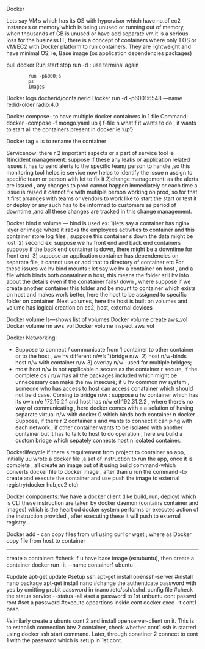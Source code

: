 Docker 

Lets say VM’s which has its OS with hypervisor which have no.of ec2 instances or memory which is being unused or running out of memory, when thousands of GB is unused or have add separate vm it is a serious loss for the business IT, there is a concept of containers where only 1 OS or VM/EC2 with Docker platform to run containers. They are lightweight and have minimal OS, ie, Base image (os application dependencies packages)

pull
 docker                   Run
			start
			stop
			run -d : use terminal again

			run -p6000;6
			ps
			images
Docker logs docherid/containerid
Docker run -d -p6001:6548 —name redid-older radio:4.0


Docker compose- to have multiple docker containers in 1 file
Command:  docker -compose -f mongo.yaml up { f-file  n what f it wants to do , it wants to start all the containers present in docker ie ‘up’}

Docker tag = is to rename the container 


Servicenow: there r 2 important aspects or a part of service tool ie
1)incident management: suppose if these any leaks or application related issues it has to send alerts to the specific team/ person to handle ,so this monitoring tool helps ie service now helps to identify the issue n assign to specific team or person with let to fix it
2)change management: as the alerts are issued , any changes to prod cannot happen immediately or each time a issue is raised it cannot fix with mutilple person working on prod, so for that it first arranges with teams or vendors to work  like to start the start or test it or deploy or any such has to be informed to customers as period of downtime ,and all these changes are tracked in this change management.



Docker bind n volume
— bind is used ex: 1)lets say a container has nginx layer or image where it racks the employees activities to container and this container store log files , suppose this container s down  the data might be lost  2) second ex: suppose we hv front end and back end containers  suppose if the back end container is down, there might be a downtime for front end  3) suppose an application container  has dependencies on separate file, it cannot use or add that to directory of container etc 
 For these issues we hv bind mounts : let say we hv a container on host , and a file which binds both conatainer n host, this means  the folder still hv info about the details even if the conatainer fails/ down , where suppose if we create another container this folder and be mount to container which exists on host and makes work better, here the host to be assigned to specific folder on container  Next volumes, here the host is built on volumes and volume has logical creation on ec2, host, external devices 

 Docker volume ls—shows list of volumes
Docker volume create aws_vol 
Docker volume rm aws_vol
Docker volume inspect aws_vol 


Docker Networking:
- Suppose to connect / communicate from 1 container to other container or to the host , we hv different n/w’s 1)bridge n/w  2) host n/w-binds host n/w with container n/w 3) overlay n/w -used for multiple bridges; 
- most host n/w is not applicable n secure as the container r secure, if the complete os / n/w has all the packages included which might be unnecessary can make the nw insecure; if u hv common nw system , someone who has access to host can access conatainer which should not be d case.
Coming to bridge n/w : suppose u hv container which has its own n/e 172.16.2.1 and host has n/w eth192.31.2.2 , where there’s no way of communicating , here docker comes with a a solution of having separate virtual n/w with docker 0 which binds both container n docker . Suppose, if there r 2 container s and wants to connect it can ping with each network , if other container wants to be isolated with another container but it has to talk to host to do operation , here we build a custom bridge which sepately connects host n isolated container.


Dockerlifecycle
 if there s requirement from project to container an app, initially uu wrote a docker file ,a set of instruction to run the app, once it is complete , all create an image out of it using build command-which converts docker file to docker image , after than u run the command -to create and execute the container and use push the image to external registry(docker hub,ec2 etc)


Docker components:
We have a docker client (like build, run, deploy) which is CLI these instruction are taken by docker daemon (contains container and images) which is the heart od docker system performs or executes action of the instruction provided , after executing these it will push to external registry .

Docker add - can copy files from url using curl or wget ; where as Docker copy file from host to container


--------------------

create a container: 
#check if u have base image (ex:ubuntu), then create a container
docker run -it --name container1 ubuntu

#update 
apt-get update
#setup ssh
apt-get install openssh-server
#install nano package
apt-get install nano
#change the authenticate password with yes by omitting probit password in /nano /etc/ssh/sshd_config file 
#check the status
service --status -all
#set a password to 1st unbuntu cont
passwd root
#set a password
#execute opeartions inside cont 
docker exec -it cont1 bash 

#similarly create a ubuntu cont 2 and install openserver-client on it. This is to establish connection btw 2 container, check whether cont1 ssh is started using docker ssh start command. Later, through conatiner 2 connect to cont 1 with the password which is setup in 1st cont.
